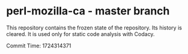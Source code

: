 # perl-mozilla-ca - master branch

This repository contains the frozen state of the repository.
Its history is cleared. It is used only for static code
analysis with Codacy.

Commit Time: 1724314371